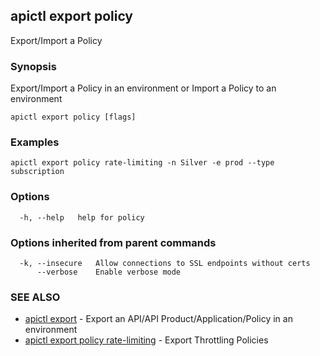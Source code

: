 ## apictl export policy

Export/Import a Policy

### Synopsis

Export/Import a Policy in an environment or Import a Policy to an environment

```
apictl export policy [flags]
```

### Examples

```
apictl export policy rate-limiting -n Silver -e prod --type subscription
```

### Options

```
  -h, --help   help for policy
```

### Options inherited from parent commands

```
  -k, --insecure   Allow connections to SSL endpoints without certs
      --verbose    Enable verbose mode
```

### SEE ALSO

* [apictl export](apictl_export.md)	 - Export an API/API Product/Application/Policy in an environment
* [apictl export policy rate-limiting](apictl_export_policy_rate-limiting.md)	 - Export Throttling Policies

